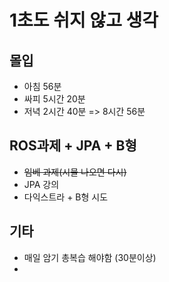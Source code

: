 # 1초도 쉬지 않고 생각

## 몰입
- 아침 56분
- 싸피 5시간 20분
- 저녁 2시간 40분
=> 8시간 56분

## ROS과제 + JPA + B형
- ~~임베 과제(시뮬 나오면 다시)~~
- JPA 강의
- 다익스트라 + B형 시도


## 기타
- 매일 암기 총복습 해야함 (30분이상)
- 
